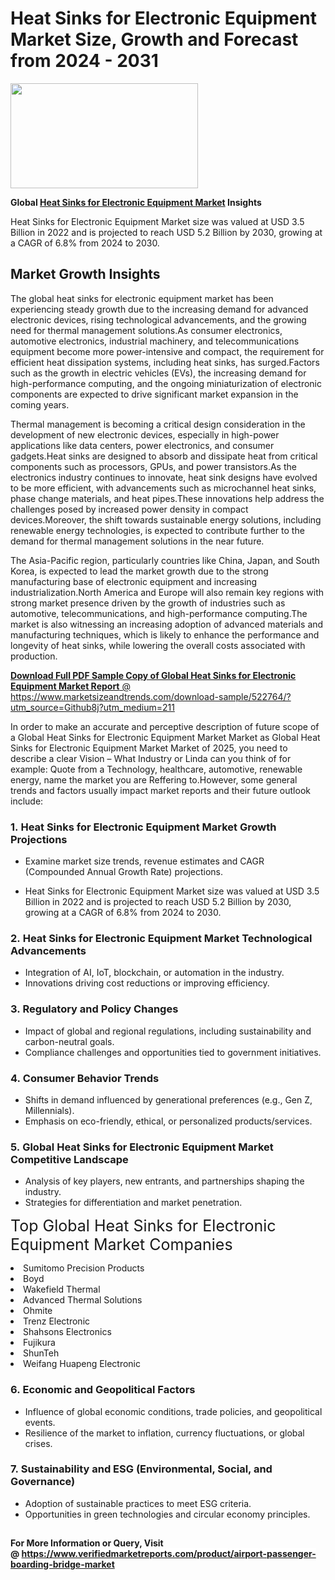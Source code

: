 <H1>Heat Sinks for Electronic Equipment Market Size, Growth and Forecast from 2024 - 2031</H1><img class="aligncenter size-medium wp-image-584254" src="https://thirdeyenews.in/wp-content/uploads/2024/09/Global-Market-Research-300x168.jpeg" alt="" width="300" height="168" /><p><strong>Global&nbsp;<a href="https://www.marketsizeandtrends.com/download-sample/522764/?utm_source=Github8j?utm_medium=211">Heat Sinks for Electronic Equipment Market</a> Insights</strong></p><p>Heat Sinks for Electronic Equipment Market size was valued at USD 3.5 Billion in 2022 and is projected to reach USD 5.2 Billion by 2030, growing at a CAGR of 6.8% from 2024 to 2030.</p><p><h2>Market Growth Insights</h2> <p>The global heat sinks for electronic equipment market has been experiencing steady growth due to the increasing demand for advanced electronic devices, rising technological advancements, and the growing need for thermal management solutions.As consumer electronics, automotive electronics, industrial machinery, and telecommunications equipment become more power-intensive and compact, the requirement for efficient heat dissipation systems, including heat sinks, has surged.Factors such as the growth in electric vehicles (EVs), the increasing demand for high-performance computing, and the ongoing miniaturization of electronic components are expected to drive significant market expansion in the coming years.</p> <p><a href="javascript:void(0);" onclick="alert('Sample Download Link Placeholder');"></a></p> <p>Thermal management is becoming a critical design consideration in the development of new electronic devices, especially in high-power applications like data centers, power electronics, and consumer gadgets.Heat sinks are designed to absorb and dissipate heat from critical components such as processors, GPUs, and power transistors.As the electronics industry continues to innovate, heat sink designs have evolved to be more efficient, with advancements such as microchannel heat sinks, phase change materials, and heat pipes.These innovations help address the challenges posed by increased power density in compact devices.Moreover, the shift towards sustainable energy solutions, including renewable energy technologies, is expected to contribute further to the demand for thermal management solutions in the near future.</p> <p>The Asia-Pacific region, particularly countries like China, Japan, and South Korea, is expected to lead the market growth due to the strong manufacturing base of electronic equipment and increasing industrialization.North America and Europe will also remain key regions with strong market presence driven by the growth of industries such as automotive, telecommunications, and high-performance computing.The market is also witnessing an increasing adoption of advanced materials and manufacturing techniques, which is likely to enhance the performance and longevity of heat sinks, while lowering the overall costs associated with production.</p> <p><a href="javascript:void(0);" onclick="alert('More Information Link Placeholder');"></p><p><span class=""><strong>Download Full PDF Sample Copy of Global Heat Sinks for Electronic Equipment Market Report</strong> @ <a href="https://www.marketsizeandtrends.com/download-sample/522764/?utm_source=Github8j?utm_medium=211" target="_blank">https://www.marketsizeandtrends.com/download-sample/522764/?utm_source=Github8j?utm_medium=211</a></span></p><p>In order to make an accurate and perceptive description of future scope of a Global&nbsp;Heat Sinks for Electronic Equipment Market Market as Global&nbsp;Heat Sinks for Electronic Equipment Market Market of 2025, you need to describe a clear Vision &ndash; What Industry or Linda can you think of for example: Quote from a Technology, healthcare, automotive, renewable energy, name the market you are Reffering to.However, some general trends and factors usually impact market reports and their future outlook include:</p><h3>1.&nbsp;<strong>Heat Sinks for Electronic Equipment Market Growth Projections</strong></h3><ul><li>Examine market size trends, revenue estimates and CAGR (Compounded Annual Growth Rate) projections.</li><li><p>Heat Sinks for Electronic Equipment Market size was valued at USD 3.5 Billion in 2022 and is projected to reach USD 5.2 Billion by 2030, growing at a CAGR of 6.8% from 2024 to 2030.</p></li></ul><h3>2.&nbsp;<strong>Heat Sinks for Electronic Equipment Market Technological Advancements</strong></h3><ul><li>Integration of AI, IoT, blockchain, or automation in the industry.</li><li>Innovations driving cost reductions or improving efficiency.</li></ul><h3>3.&nbsp;<strong>Regulatory and Policy Changes</strong></h3><ul><li>Impact of global and regional regulations, including sustainability and carbon-neutral goals.</li><li>Compliance challenges and opportunities tied to government initiatives.</li></ul><h3>4.&nbsp;<strong>Consumer Behavior Trends</strong></h3><ul><li>Shifts in demand influenced by generational preferences (e.g., Gen Z, Millennials).</li><li>Emphasis on eco-friendly, ethical, or personalized products/services.</li></ul><h3>5.&nbsp;<strong>Global Heat Sinks for Electronic Equipment Market Competitive Landscape</strong></h3><ul><li>Analysis of key players, new entrants, and partnerships shaping the industry.</li><li>Strategies for differentiation and market penetration.</li></ul><p data-pm-slice="1 1 []"><span style="color: inherit; font-family: inherit; font-size: 25px;">Top Global Heat Sinks for Electronic Equipment Market Companies</span></p><div class="" data-test-id=""><p><li>Sumitomo Precision Products</li><li> Boyd</li><li> Wakefield Thermal</li><li> Advanced Thermal Solutions</li><li> Ohmite</li><li> Trenz Electronic</li><li> Shahsons Electronics</li><li> Fujikura</li><li> ShunTeh</li><li> Weifang Huapeng Electronic</li></p></div><h3>6.&nbsp;<strong>Economic and Geopolitical Factors</strong></h3><ul><li>Influence of global economic conditions, trade policies, and geopolitical events.</li><li>Resilience of the market to inflation, currency fluctuations, or global crises.</li></ul><h3>7.&nbsp;<strong>Sustainability and ESG (Environmental, Social, and Governance)</strong></h3><ul><li>Adoption of sustainable practices to meet ESG criteria.</li><li>Opportunities in green technologies and circular economy principles.</li></ul><h2><strong style="font-size: 14px;">For More Information or Query, Visit @&nbsp;</strong><a style="background-color: #ffffff; font-size: 14px;" href="https://www.marketsizeandtrends.com/report/heat-sinks-for-electronic-equipment-market/" target="_blank">https://www.verifiedmarketreports.com/product/airport-passenger-boarding-bridge-market</a></h2>